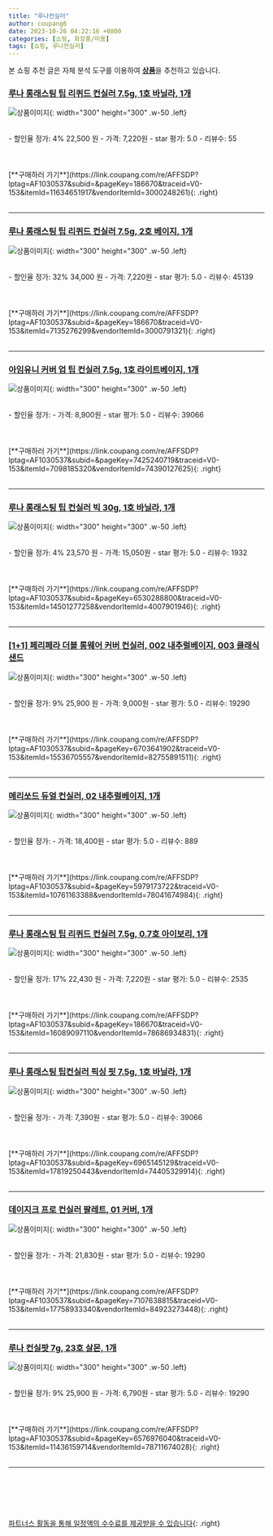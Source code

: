 ```yaml
---
title: "루나컨실러"
author: coupang6
date: 2023-10-26 04:22:16 +0800
categories: [쇼핑, 화장품/미용]
tags: [쇼핑, 루나컨실러]
---
```


본 쇼핑 추천 글은 자체 분석 도구를 이용하여 [**상품**](https://link.coupang.com/a/bao1ui)을 추천하고 있습니다.

### [루나 롱래스팅 팁 리퀴드 컨실러 7.5g, 1호 바닐라, 1개](https://link.coupang.com/re/AFFSDP?lptag=AF1030537&subid=&pageKey=186670&traceid=V0-153&itemId=11634651917&vendorItemId=3000248261)

![상품이미지](https://thumbnail9.coupangcdn.com/thumbnails/remote/230x230ex/image/retail/images/7028429351606828-decd7d10-8753-4823-8ea5-07221805ad10.jpg){: width="300" height="300" .w-50 .left}


<br>
- 할인율 정가: 4%  22,500   원
- 가격: 7,220원
- star 평가: 5.0
- 리뷰수: 55
<br>
<br>
<br>
<br>
[**구매하러 가기**](https://link.coupang.com/re/AFFSDP?lptag=AF1030537&subid=&pageKey=186670&traceid=V0-153&itemId=11634651917&vendorItemId=3000248261){: .right}
<br>
<br>

---

### [루나 롱래스팅 팁 리퀴드 컨실러 7.5g, 2호 베이지, 1개](https://link.coupang.com/re/AFFSDP?lptag=AF1030537&subid=&pageKey=186670&traceid=V0-153&itemId=7135276299&vendorItemId=3000791321)

![상품이미지](https://thumbnail7.coupangcdn.com/thumbnails/remote/230x230ex/image/retail/images/4366925088813696-03dfec4b-796d-4568-a0bd-e841d86de95f.jpg){: width="300" height="300" .w-50 .left}


<br>
- 할인율 정가: 32%  34,000   원
- 가격: 7,220원
- star 평가: 5.0
- 리뷰수: 45139
<br>
<br>
<br>
<br>
[**구매하러 가기**](https://link.coupang.com/re/AFFSDP?lptag=AF1030537&subid=&pageKey=186670&traceid=V0-153&itemId=7135276299&vendorItemId=3000791321){: .right}
<br>
<br>

---

### [아임유니 커버 업 팁 컨실러 7.5g, 1호 라이트베이지, 1개](https://link.coupang.com/re/AFFSDP?lptag=AF1030537&subid=&pageKey=7425240719&traceid=V0-153&itemId=7098185320&vendorItemId=74390127625)

![상품이미지](https://thumbnail8.coupangcdn.com/thumbnails/remote/230x230ex/image/retail/images/2521205845293977-c5018330-0925-451f-8a1e-93ef2ddbdbbd.jpg){: width="300" height="300" .w-50 .left}


<br>
- 할인율 정가: 
- 가격: 8,900원
- star 평가: 5.0
- 리뷰수: 39066
<br>
<br>
<br>
<br>
[**구매하러 가기**](https://link.coupang.com/re/AFFSDP?lptag=AF1030537&subid=&pageKey=7425240719&traceid=V0-153&itemId=7098185320&vendorItemId=74390127625){: .right}
<br>
<br>

---

### [루나 롱래스팅 팁 컨실러 빅 30g, 1호 바닐라, 1개](https://link.coupang.com/re/AFFSDP?lptag=AF1030537&subid=&pageKey=6530288800&traceid=V0-153&itemId=14501277258&vendorItemId=4007901946)

![상품이미지](https://thumbnail6.coupangcdn.com/thumbnails/remote/230x230ex/image/retail/images/3752049925760736-3989076f-1139-45e6-b3d3-811b4730d126.jpg){: width="300" height="300" .w-50 .left}


<br>
- 할인율 정가: 4%  23,570   원
- 가격: 15,050원
- star 평가: 5.0
- 리뷰수: 1932
<br>
<br>
<br>
<br>
[**구매하러 가기**](https://link.coupang.com/re/AFFSDP?lptag=AF1030537&subid=&pageKey=6530288800&traceid=V0-153&itemId=14501277258&vendorItemId=4007901946){: .right}
<br>
<br>

---

### [[1+1] 페리페라 더블 롱웨어 커버 컨실러, 002 내추럴베이지, 003 클래식샌드](https://link.coupang.com/re/AFFSDP?lptag=AF1030537&subid=&pageKey=6703641902&traceid=V0-153&itemId=15536705557&vendorItemId=82755891511)

![상품이미지](https://thumbnail7.coupangcdn.com/thumbnails/remote/230x230ex/image/vendor_inventory/ed5c/e2818d09305f1c107fcffe3ed2a2d1c39c9fc7531598db18c9a56a0b8080.jpg){: width="300" height="300" .w-50 .left}


<br>
- 할인율 정가: 9%  25,900   원
- 가격: 9,000원
- star 평가: 5.0
- 리뷰수: 19290
<br>
<br>
<br>
<br>
[**구매하러 가기**](https://link.coupang.com/re/AFFSDP?lptag=AF1030537&subid=&pageKey=6703641902&traceid=V0-153&itemId=15536705557&vendorItemId=82755891511){: .right}
<br>
<br>

---

### [메리쏘드 듀얼 컨실러, 02 내추럴베이지, 1개](https://link.coupang.com/re/AFFSDP?lptag=AF1030537&subid=&pageKey=5979173722&traceid=V0-153&itemId=10761163388&vendorItemId=78041674984)

![상품이미지](https://thumbnail6.coupangcdn.com/thumbnails/remote/230x230ex/image/retail/images/2021/08/06/15/8/fbf2c25d-feba-4675-8754-af29854086a4.jpg){: width="300" height="300" .w-50 .left}


<br>
- 할인율 정가: 
- 가격: 18,400원
- star 평가: 5.0
- 리뷰수: 889
<br>
<br>
<br>
<br>
[**구매하러 가기**](https://link.coupang.com/re/AFFSDP?lptag=AF1030537&subid=&pageKey=5979173722&traceid=V0-153&itemId=10761163388&vendorItemId=78041674984){: .right}
<br>
<br>

---

### [루나 롱래스팅 팁 리퀴드 컨실러 7.5g, 0.7호 아이보리, 1개](https://link.coupang.com/re/AFFSDP?lptag=AF1030537&subid=&pageKey=186670&traceid=V0-153&itemId=16089097110&vendorItemId=78686934831)

![상품이미지](https://thumbnail7.coupangcdn.com/thumbnails/remote/230x230ex/image/retail/images/5886889803618934-de9c25ff-43a6-4ff1-baba-0a629b921adf.jpg){: width="300" height="300" .w-50 .left}


<br>
- 할인율 정가: 17%  22,430   원
- 가격: 7,220원
- star 평가: 5.0
- 리뷰수: 2535
<br>
<br>
<br>
<br>
[**구매하러 가기**](https://link.coupang.com/re/AFFSDP?lptag=AF1030537&subid=&pageKey=186670&traceid=V0-153&itemId=16089097110&vendorItemId=78686934831){: .right}
<br>
<br>

---

### [루나 롱래스팅 팁컨실러 픽싱 핏 7.5g, 1호 바닐라, 1개](https://link.coupang.com/re/AFFSDP?lptag=AF1030537&subid=&pageKey=6965145129&traceid=V0-153&itemId=17819250443&vendorItemId=74405329914)

![상품이미지](https://thumbnail6.coupangcdn.com/thumbnails/remote/230x230ex/image/retail/images/896363119423257-9f705346-c9c5-4c8b-8a90-0f32c3f2a723.jpg){: width="300" height="300" .w-50 .left}


<br>
- 할인율 정가: 
- 가격: 7,390원
- star 평가: 5.0
- 리뷰수: 39066
<br>
<br>
<br>
<br>
[**구매하러 가기**](https://link.coupang.com/re/AFFSDP?lptag=AF1030537&subid=&pageKey=6965145129&traceid=V0-153&itemId=17819250443&vendorItemId=74405329914){: .right}
<br>
<br>

---

### [데이지크 프로 컨실러 팔레트, 01 커버, 1개](https://link.coupang.com/re/AFFSDP?lptag=AF1030537&subid=&pageKey=7107638815&traceid=V0-153&itemId=17758933340&vendorItemId=84923273448)

![상품이미지](https://thumbnail6.coupangcdn.com/thumbnails/remote/230x230ex/image/retail/images/2023/02/02/17/9/4c570f9f-23e2-4194-a0e1-420d44d821e6.png){: width="300" height="300" .w-50 .left}


<br>
- 할인율 정가: 
- 가격: 21,830원
- star 평가: 5.0
- 리뷰수: 19290
<br>
<br>
<br>
<br>
[**구매하러 가기**](https://link.coupang.com/re/AFFSDP?lptag=AF1030537&subid=&pageKey=7107638815&traceid=V0-153&itemId=17758933340&vendorItemId=84923273448){: .right}
<br>
<br>

---

### [루나 컨실팟 7g, 23호 살몬, 1개](https://link.coupang.com/re/AFFSDP?lptag=AF1030537&subid=&pageKey=6576976040&traceid=V0-153&itemId=11436159714&vendorItemId=78711674028)

![상품이미지](https://thumbnail8.coupangcdn.com/thumbnails/remote/230x230ex/image/retail/images/1847574410221017-1afd64d6-47ce-48d9-908f-08b6a6117569.jpg){: width="300" height="300" .w-50 .left}


<br>
- 할인율 정가: 9%  25,900   원
- 가격: 6,790원
- star 평가: 5.0
- 리뷰수: 19290
<br>
<br>
<br>
<br>
[**구매하러 가기**](https://link.coupang.com/re/AFFSDP?lptag=AF1030537&subid=&pageKey=6576976040&traceid=V0-153&itemId=11436159714&vendorItemId=78711674028){: .right}
<br>
<br>

---
<br><br><br><br><br> [파트너스 활동을 통해 일정액의 수수료를 제공받을 수 있습니다](https://link.coupang.com/a/bao1ui){: .right}